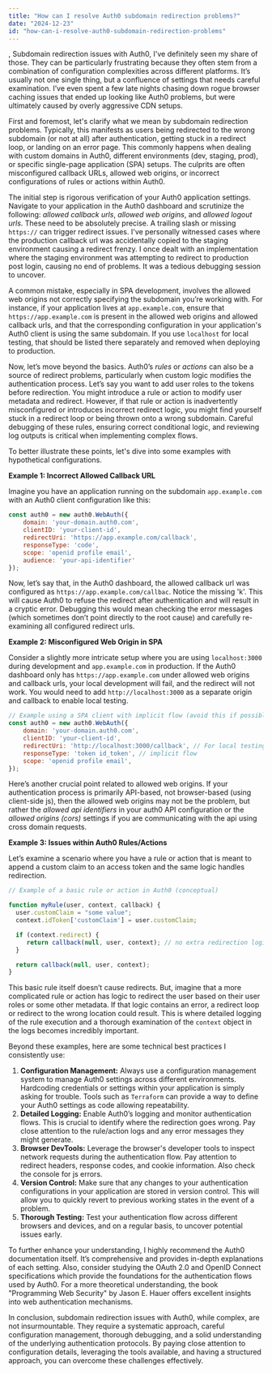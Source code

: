 ```yaml
---
title: "How can I resolve Auth0 subdomain redirection problems?"
date: "2024-12-23"
id: "how-can-i-resolve-auth0-subdomain-redirection-problems"
---
```


,  Subdomain redirection issues with Auth0, I've definitely seen my share of those. They can be particularly frustrating because they often stem from a combination of configuration complexities across different platforms. It’s usually not one single thing, but a confluence of settings that needs careful examination. I’ve even spent a few late nights chasing down rogue browser caching issues that ended up looking like Auth0 problems, but were ultimately caused by overly aggressive CDN setups.

First and foremost, let's clarify what we mean by subdomain redirection problems. Typically, this manifests as users being redirected to the wrong subdomain (or not at all) after authentication, getting stuck in a redirect loop, or landing on an error page. This commonly happens when dealing with custom domains in Auth0, different environments (dev, staging, prod), or specific single-page application (SPA) setups. The culprits are often misconfigured callback URLs, allowed web origins, or incorrect configurations of rules or actions within Auth0.

The initial step is rigorous verification of your Auth0 application settings. Navigate to your application in the Auth0 dashboard and scrutinize the following: *allowed callback urls*, *allowed web origins*, and *allowed logout urls*. These need to be absolutely precise. A trailing slash or missing `https://` can trigger redirect issues. I've personally witnessed cases where the production callback url was accidentally copied to the staging environment causing a redirect frenzy. I once dealt with an implementation where the staging environment was attempting to redirect to production post login, causing no end of problems. It was a tedious debugging session to uncover.

A common mistake, especially in SPA development, involves the allowed web origins not correctly specifying the subdomain you’re working with. For instance, if your application lives at `app.example.com`, ensure that `https://app.example.com` is present in the allowed web origins and allowed callback urls, and that the corresponding configuration in your application's Auth0 client is using the same subdomain. If you use `localhost` for local testing, that should be listed there separately and removed when deploying to production.

Now, let’s move beyond the basics. Auth0’s *rules* or *actions* can also be a source of redirect problems, particularly when custom logic modifies the authentication process. Let’s say you want to add user roles to the tokens before redirection. You might introduce a rule or action to modify user metadata and redirect. However, if that rule or action is inadvertently misconfigured or introduces incorrect redirect logic, you might find yourself stuck in a redirect loop or being thrown onto a wrong subdomain. Careful debugging of these rules, ensuring correct conditional logic, and reviewing log outputs is critical when implementing complex flows.

To better illustrate these points, let's dive into some examples with hypothetical configurations.

**Example 1: Incorrect Allowed Callback URL**

Imagine you have an application running on the subdomain `app.example.com` with an Auth0 client configuration like this:

```javascript
const auth0 = new auth0.WebAuth({
    domain: 'your-domain.auth0.com',
    clientID: 'your-client-id',
    redirectUri: 'https://app.example.com/callback',
    responseType: 'code',
    scope: 'openid profile email',
    audience: 'your-api-identifier'
});
```

Now, let’s say that, in the Auth0 dashboard, the allowed callback url was configured as `https://app.example.com/callbac`. Notice the missing 'k'. This will cause Auth0 to refuse the redirect after authentication and will result in a cryptic error. Debugging this would mean checking the error messages (which sometimes don’t point directly to the root cause) and carefully re-examining all configured redirect urls.

**Example 2: Misconfigured Web Origin in SPA**

Consider a slightly more intricate setup where you are using `localhost:3000` during development and `app.example.com` in production. If the Auth0 dashboard only has `https://app.example.com` under allowed web origins and callback urls, your local development will fail, and the redirect will not work. You would need to add `http://localhost:3000` as a separate origin and callback to enable local testing.

```javascript
// Example using a SPA client with implicit flow (avoid this if possible)
const auth0 = new auth0.WebAuth({
    domain: 'your-domain.auth0.com',
    clientID: 'your-client-id',
    redirectUri: 'http://localhost:3000/callback', // For local testing
    responseType: 'token id_token', // implicit flow
    scope: 'openid profile email',
});
```

Here’s another crucial point related to allowed web origins. If your authentication process is primarily API-based, not browser-based (using client-side js), then the allowed web origins may not be the problem, but rather the *allowed api identifiers* in your auth0 API configuration or the *allowed origins (cors)* settings if you are communicating with the api using cross domain requests.

**Example 3: Issues within Auth0 Rules/Actions**

Let’s examine a scenario where you have a rule or action that is meant to append a custom claim to an access token and the same logic handles redirection.

```javascript
// Example of a basic rule or action in Auth0 (conceptual)

function myRule(user, context, callback) {
  user.customClaim = "some value";
  context.idToken['customClaim'] = user.customClaim;

  if (context.redirect) {
     return callback(null, user, context); // no extra redirection logic
  }

  return callback(null, user, context);
}
```

This basic rule itself doesn’t cause redirects. But, imagine that a more complicated rule or action has logic to redirect the user based on their user roles or some other metadata. If that logic contains an error, a redirect loop or redirect to the wrong location could result. This is where detailed logging of the rule execution and a thorough examination of the `context` object in the logs becomes incredibly important.

Beyond these examples, here are some technical best practices I consistently use:

1.  **Configuration Management:** Always use a configuration management system to manage Auth0 settings across different environments. Hardcoding credentials or settings within your application is simply asking for trouble. Tools such as `Terraform` can provide a way to define your Auth0 settings as code allowing repeatability.
2.  **Detailed Logging:** Enable Auth0’s logging and monitor authentication flows. This is crucial to identify where the redirection goes wrong. Pay close attention to the rule/action logs and any error messages they might generate.
3.  **Browser DevTools:** Leverage the browser's developer tools to inspect network requests during the authentication flow. Pay attention to redirect headers, response codes, and cookie information. Also check the console for js errors.
4.  **Version Control:** Make sure that any changes to your authentication configurations in your application are stored in version control. This will allow you to quickly revert to previous working states in the event of a problem.
5.  **Thorough Testing:** Test your authentication flow across different browsers and devices, and on a regular basis, to uncover potential issues early.

To further enhance your understanding, I highly recommend the Auth0 documentation itself. It’s comprehensive and provides in-depth explanations of each setting. Also, consider studying the OAuth 2.0 and OpenID Connect specifications which provide the foundations for the authentication flows used by Auth0. For a more theoretical understanding, the book "Programming Web Security" by Jason E. Hauer offers excellent insights into web authentication mechanisms.

In conclusion, subdomain redirection issues with Auth0, while complex, are not insurmountable. They require a systematic approach, careful configuration management, thorough debugging, and a solid understanding of the underlying authentication protocols. By paying close attention to configuration details, leveraging the tools available, and having a structured approach, you can overcome these challenges effectively.

